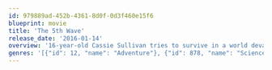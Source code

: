 ```yaml
---
id: 979889ad-452b-4361-8d0f-0d3f460e15f6
blueprint: movie
title: 'The 5th Wave'
release_date: '2016-01-14'
overview: '16-year-old Cassie Sullivan tries to survive in a world devastated by the waves of an alien invasion that has already decimated the population and knocked mankind back to the Stone Age.'
genres: '[{"id": 12, "name": "Adventure"}, {"id": 878, "name": "Science Fiction"}]'
---
```

